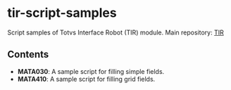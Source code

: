 # tir-script-samples

Script samples of Totvs Interface Robot (TIR) module.
Main repository: [TIR](https://github.com/totvs/tir)

## Contents

- **MATA030**: A sample script for filling simple fields.
- **MATA410**: A sample script for filling grid fields.
